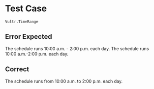 # Test Case

    Vultr.TimeRange

## Error Expected

The schedule runs 10:00 a.m. - 2:00 p.m. each day.
The schedule runs 10:00 a.m.-2:00 p.m. each day.

## Correct

The schedule runs from 10:00 a.m. to 2:00 p.m. each day.

